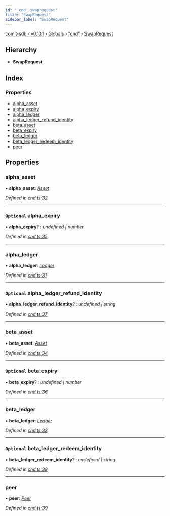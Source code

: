 ```yaml
---
id: "_cnd_.swaprequest"
title: "SwapRequest"
sidebar_label: "SwapRequest"
---
```


[comit-sdk - v0.10.1](../index.md) › [Globals](../globals.md) › ["cnd"](../modules/_cnd_.md) › [SwapRequest](_cnd_.swaprequest.md)

## Hierarchy

* **SwapRequest**

## Index

### Properties

* [alpha_asset](_cnd_.swaprequest.md#alpha_asset)
* [alpha_expiry](_cnd_.swaprequest.md#optional-alpha_expiry)
* [alpha_ledger](_cnd_.swaprequest.md#alpha_ledger)
* [alpha_ledger_refund_identity](_cnd_.swaprequest.md#optional-alpha_ledger_refund_identity)
* [beta_asset](_cnd_.swaprequest.md#beta_asset)
* [beta_expiry](_cnd_.swaprequest.md#optional-beta_expiry)
* [beta_ledger](_cnd_.swaprequest.md#beta_ledger)
* [beta_ledger_redeem_identity](_cnd_.swaprequest.md#optional-beta_ledger_redeem_identity)
* [peer](_cnd_.swaprequest.md#peer)

## Properties

###  alpha_asset

• **alpha_asset**: *[Asset](_cnd_.asset.md)*

*Defined in [cnd.ts:32](https://github.com/comit-network/comit-js-sdk/blob/9af15bb/src/cnd.ts#L32)*

___

### `Optional` alpha_expiry

• **alpha_expiry**? : *undefined | number*

*Defined in [cnd.ts:35](https://github.com/comit-network/comit-js-sdk/blob/9af15bb/src/cnd.ts#L35)*

___

###  alpha_ledger

• **alpha_ledger**: *[Ledger](_cnd_.ledger.md)*

*Defined in [cnd.ts:31](https://github.com/comit-network/comit-js-sdk/blob/9af15bb/src/cnd.ts#L31)*

___

### `Optional` alpha_ledger_refund_identity

• **alpha_ledger_refund_identity**? : *undefined | string*

*Defined in [cnd.ts:37](https://github.com/comit-network/comit-js-sdk/blob/9af15bb/src/cnd.ts#L37)*

___

###  beta_asset

• **beta_asset**: *[Asset](_cnd_.asset.md)*

*Defined in [cnd.ts:34](https://github.com/comit-network/comit-js-sdk/blob/9af15bb/src/cnd.ts#L34)*

___

### `Optional` beta_expiry

• **beta_expiry**? : *undefined | number*

*Defined in [cnd.ts:36](https://github.com/comit-network/comit-js-sdk/blob/9af15bb/src/cnd.ts#L36)*

___

###  beta_ledger

• **beta_ledger**: *[Ledger](_cnd_.ledger.md)*

*Defined in [cnd.ts:33](https://github.com/comit-network/comit-js-sdk/blob/9af15bb/src/cnd.ts#L33)*

___

### `Optional` beta_ledger_redeem_identity

• **beta_ledger_redeem_identity**? : *undefined | string*

*Defined in [cnd.ts:38](https://github.com/comit-network/comit-js-sdk/blob/9af15bb/src/cnd.ts#L38)*

___

###  peer

• **peer**: *[Peer](_cnd_.peer.md)*

*Defined in [cnd.ts:39](https://github.com/comit-network/comit-js-sdk/blob/9af15bb/src/cnd.ts#L39)*
